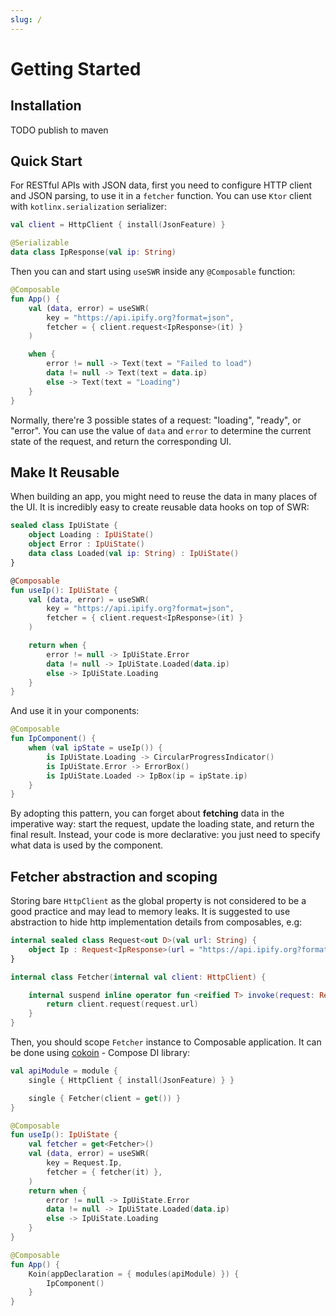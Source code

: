 ```yaml
---
slug: /
---
```


# Getting Started

## Installation

TODO publish to maven

## Quick Start

For RESTful APIs with JSON data, first you need to configure HTTP client and JSON parsing, to use it in a `fetcher` function.
You can use `Ktor` client with `kotlinx.serialization` serializer:

```kotlin
val client = HttpClient { install(JsonFeature) }

@Serializable
data class IpResponse(val ip: String)
```

Then you can and start using `useSWR` inside any `@Composable` function:

```kotlin
@Composable
fun App() {
    val (data, error) = useSWR(
        key = "https://api.ipify.org?format=json",
        fetcher = { client.request<IpResponse>(it) }
    )

    when {
        error != null -> Text(text = "Failed to load")
        data != null -> Text(text = data.ip)
        else -> Text(text = "Loading")
    }
}
```

Normally, there're 3 possible states of a request: "loading", "ready", or "error". You can use the value of `data` and `error` to
determine the current state of the request, and return the corresponding UI.


## Make It Reusable

When building an app, you might need to reuse the data in many places of the UI. It is incredibly easy to create reusable data hooks
on top of SWR:

```kotlin
sealed class IpUiState {
    object Loading : IpUiState()
    object Error : IpUiState()
    data class Loaded(val ip: String) : IpUiState()
}

@Composable
fun useIp(): IpUiState {
    val (data, error) = useSWR(
        key = "https://api.ipify.org?format=json",
        fetcher = { client.request<IpResponse>(it) }
    )

    return when {
        error != null -> IpUiState.Error
        data != null -> IpUiState.Loaded(data.ip)
        else -> IpUiState.Loading
    }
}
```

And use it in your components:

```kotlin
@Composable
fun IpComponent() {
    when (val ipState = useIp()) {
        is IpUiState.Loading -> CircularProgressIndicator()
        is IpUiState.Error -> ErrorBox()
        is IpUiState.Loaded -> IpBox(ip = ipState.ip)
    }
}
```

By adopting this pattern, you can forget about **fetching** data in the imperative way: start the request, update the loading state, and return the final result.
Instead, your code is more declarative: you just need to specify what data is used by the component.

## Fetcher abstraction and scoping
Storing bare `HttpClient` as the global property is not considered to be a good practice and may lead to memory leaks.
It is suggested to use abstraction to hide http implementation details from composables, e.g:

```kotlin
internal sealed class Request<out D>(val url: String) {
    object Ip : Request<IpResponse>(url = "https://api.ipify.org?format=json")
}

internal class Fetcher(internal val client: HttpClient) {

    internal suspend inline operator fun <reified T> invoke(request: Request<T>) : T {
        return client.request(request.url)
    }
}
```

Then, you should scope `Fetcher` instance to Composable application. It can be done using [cokoin](https://github.com/burnoo/cokoin) - Compose DI library:

```kotlin
val apiModule = module {
    single { HttpClient { install(JsonFeature) } }

    single { Fetcher(client = get()) }
}

@Composable
fun useIp(): IpUiState {
    val fetcher = get<Fetcher>()
    val (data, error) = useSWR(
        key = Request.Ip,
        fetcher = { fetcher(it) },
    )
    return when {
        error != null -> IpUiState.Error
        data != null -> IpUiState.Loaded(data.ip)
        else -> IpUiState.Loading
    }
}

@Composable
fun App() {
    Koin(appDeclaration = { modules(apiModule) }) {
        IpComponent()
    }
}
```